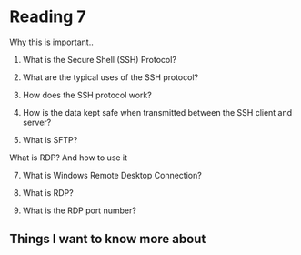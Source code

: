 # Reading 7

Why this is important..

1. What is the Secure Shell (SSH) Protocol?


2. What are the typical uses of the SSH protocol?


3. How does the SSH protocol work?


4. How is the data kept safe when transmitted between the SSH client and server?


5. What is SFTP?


What is RDP? And how to use it

7. What is Windows Remote Desktop Connection?


8. What is RDP?


9. What is the RDP port number?



## Things I want to know more about 

